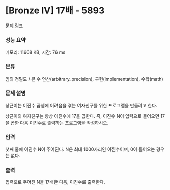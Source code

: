 # [Bronze IV] 17배 - 5893 

[문제 링크](https://www.acmicpc.net/problem/5893) 

### 성능 요약

메모리: 11668 KB, 시간: 76 ms

### 분류

임의 정밀도 / 큰 수 연산(arbitrary_precision), 구현(implementation), 수학(math)

### 문제 설명

<p>상근이는 이진수 곱셈에 어려움을 겪는 여자친구를 위한 프로그램을 만들려고 한다.</p>

<p>상근이의 여자친구는 항상 이진수에 17을 곱한다. 즉, 이진수 N이 입력으로 들어오면 17을 곱한 다음 이진수로 출력하는 프로그램을 작성하시오.</p>

### 입력 

 <p>첫째 줄에 이진수 N이 주어진다. N은 최대 1000자리인 이진수이며, 0이 들어오는 경우는 없다.</p>

### 출력 

 <p>입력으로 주어진 N을 17배한 다음, 이진수로 출력한다.</p>

